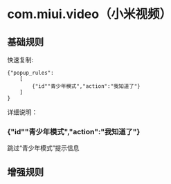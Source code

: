 # com.miui.video（小米视频）

## 基础规则

快速复制:
```
{"popup_rules":
    [
        {"id""青少年模式","action":"我知道了"}
    ]
}
```
详细说明：

### {"id""青少年模式","action":"我知道了"}
跳过“青少年模式”提示信息


## 增强规则
